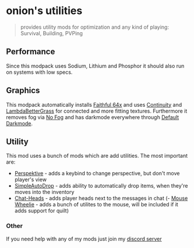 # onion's utilities
> provides utility mods for optimization and any kind of playing: Survival, Building, PVPing

## Performance
Since this modpack uses Sodium, Lithium and Phosphor it should also run on systems with low specs.

## Graphics
This modpack automatically installs [Faithful 64x](https://modrinth.com/resourcepack/faithful-64x) and 
uses [Continuity](https://modrinth.com/mod/continuity) and [LambdaBetterGrass](https://modrinth.com/mod/lambdabettergrass) for 
connected and more fitting textures.
Furthermore it removes fog via [No Fog](https://modrinth.com/mod/no_fog) and has darkmode everywhere through [Default Darkmode](https://modrinth.com/resourcepack/default-dark-mode).

## Utility
This mod uses a bunch of mods which are add utilities. The most important are:
- [Perspektive](https://modrinth.com/mod/perspektive) - adds a keybind to change perspective, but don't move player's view
- [SimpleAutoDrop](https://modrinth.com/mod/autodrop) - adds ability to automatically drop items, when they're moves into the inventory
- [Chat-Heads](https://modrinth.com/mod/chat-heads) - adds player heads next to the messages in chat
(- [Mouse Wheelie](https://modrinth.com/mod/mouse-wheelie) - adds a bunch of utilites to the mouse, will be included if it adds support for quilt)

### Other
If you need help with any of my mods just join my [discord server](https://nyon.dev/discord)